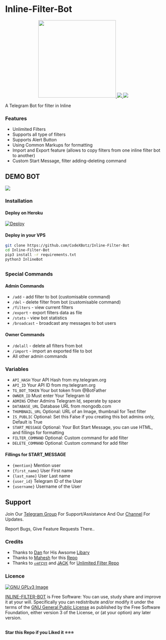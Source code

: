 #                    Inline-Filter-Bot

<p align="center">
  <a href="https://www.python.org">
    <img src="http://ForTheBadge.com/images/badges/made-with-python.svg" width ="250">
  </a>

  <a href="https://github.com/MRK-YT/MT-Inline-Filter-Bot/stargazers">
    <img src="https://img.shields.io/github/stars/MRK-YT/MT-Inline-Filter-Bot?style=social">
  </a>
  <a href="https://github.com/MRK-YT/MT-Inline-Filter-Bot/fork">
    <img src="https://img.shields.io/github/forks/MRK-YT/MT-Inline-Filter-Bot?label=Fork&style=social">
  </a>  
</p>

A Telegram Bot for filter in Inline

### Features

- Unlimited Filters
- Supports all type of filters
- Supports Alert Button
- Using Common Markups for formatting
- Import and Export feature (allows to copy filters from one inline filter bot to another)
- Custom Start Message, filter adding-deleting command

## DEMO BOT
<a href="https://t.me/MT_InlineFilter_bot"><img src="https://img.shields.io/badge/Demo-Telegram%20Bot-blue.svg?logo=telegram"></a>

### Installation
#### Deploy on Heroku
[![Deploy](https://www.herokucdn.com/deploy/button.svg)](https://heroku.com/deploy)</br>

#### Deploy in your VPS
````bash
git clone https://github.com/CodeXBotz/Inline-Filter-Bot
cd Inline-Filter-Bot
pip3 install -r requirements.txt
python3 InlineBot
````
##
### Special Commands

#### Admin Commands
* `/add` - add filter to bot (customisable command)
* `/del` - delete filter from bot (customisable command)
* `/filters` - view current filters
* `/export` - export filters data as file
* `/stats` - view bot statistics
* `/broadcast` - broadcast any messages to bot users

#### Owner Commands
* `/delall` - delete all filters from bot
* `/import` - import an exported file to bot
* All other admin commands

### Variables

* `API_HASH` Your API Hash from my.telegram.org
* `API_ID` Your API ID from my.telegram.org
* `TG_BOT_TOKEN` Your bot token from @BotFather
* `OWNER_ID` Must enter Your Telegram Id
* `ADMINS` Other Admins Telegram Id, seperate by space
* `DATABASE_URL` Database URL from mongodb.com
* `THUMBNAIL_URL` Optional: URL of an Image, thumbnail for Text filter
* `IS_PUBLIC` Optional: Set this False if you creating this bot admins only, Default is True
* `START_MESSAGE` Optional: Your Bot Start Message, you can use HTML, and fillings for formatting
* `FILTER_COMMAND` Optional: Custom command for add filter
* `DELETE_COMMAND` Optional: Custom command for add filter

#### Fillings for START_MESSAGE
* `{mention}` Mention user
* `{first_name}` User First name
* `{last_name}` User Last name
* `{user_id}` Telegram ID of the User
* `{username}` Username of the User

## Support   
Join Our [Telegram Group](https://www.telegram.dog/codexbotzsupport) For Support/Assistance And Our [Channel](https://www.telegram.dog/codexbotz) For Updates.   
   
Report Bugs, Give Feature Requests There..   

### Credits

- Thanks to [Dan](https://github.com/delivrance) for His Awsome [Libary](https://github.com/pyrogram/pyrogram)
- Thanks to [Mahesh](https://github.com/Mahesh0253) for this [Repo](https://github.com/Mahesh0253/Media-Search-bot)
- Thanks to [๓คгςยร](https://github.com/prgofficial) and [ᎫᎪᏟᏦ](https://github.com/Jack-of-tg) for [Unlimited Filter Repo](https://github.com/TroJanzHEX/Unlimited-Filter-Bot)

### Licence
[![GNU GPLv3 Image](https://www.gnu.org/graphics/gplv3-127x51.png)](http://www.gnu.org/licenses/gpl-3.0.en.html)  

[INLINE-FILTER-BOT](https://github.com/CodeXBotz/Inline-Filter-Bot/) is Free Software: You can use, study share and improve it at your
will. Specifically you can redistribute and/or modify it under the terms of the
[GNU General Public License](https://www.gnu.org/licenses/gpl.html) as
published by the Free Software Foundation, either version 3 of the License, or
(at your option) any later version. 

##

   **Star this Repo if you Liked it ⭐⭐⭐**
